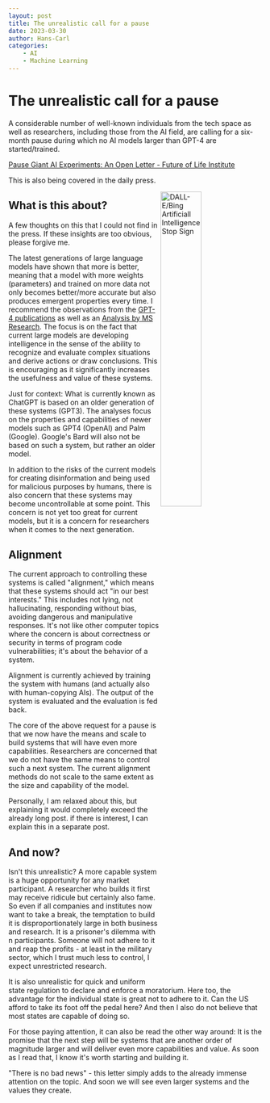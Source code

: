 ```yaml
---
layout: post
title: The unrealistic call for a pause
date: 2023-03-30
author: Hans-Carl
categories:
    - AI
    - Machine Learning
---
```


# The unrealistic call for a pause

A considerable number of well-known individuals from the tech space as well as researchers, including those from the AI field, are calling for a six-month pause during which no AI models larger than GPT-4 are started/trained.

[Pause Giant AI Experiments: An Open Letter - Future of Life Institute](https://futureoflife.org/open-letter/pause-giant-ai-experiments/)

This is also being covered in the daily press.

<img src="https://th.bing.com/th/id/OIG.dcffBAZDl7EG0eIBMLED?pid=ImgGn" width="40%" align="right" alt="DALL-E/Bing Artificiall Intelligence Stop Sign" /> 

## What is this about?

A few thoughts on this that I could not find in the press. If these insights are too obvious, please forgive me.

The latest generations of large language models have shown that more is better, meaning that a model with more weights (parameters) and trained on more data not only becomes better/more accurate but also produces emergent properties every time. I recommend the observations from the [GPT-4 publications](https://cdn.openai.com/papers/gpt-4.pdf) as well as an [Analysis by MS Research](https://arxiv.org/abs/2303.12712). The focus is on the fact that current large models are developing intelligence in the sense of the ability to recognize and evaluate complex situations and derive actions or draw conclusions. This is encouraging as it significantly increases the usefulness and value of these systems.

Just for context: What is currently known as ChatGPT is based on an older generation of these systems (GPT3). The analyses focus on the properties and capabilities of newer models such as GPT4 (OpenAI) and Palm (Google). Google's Bard will also not be based on such a system, but rather an older model.

In addition to the risks of the current models for creating disinformation and being used for malicious purposes by humans, there is also concern that these systems may become uncontrollable at some point. This concern is not yet too great for current models, but it is a concern for researchers when it comes to the next generation.

## Alignment

The current approach to controlling these systems is called "alignment," which means that these systems should act "in our best interests." This includes not lying, not hallucinating, responding without bias, avoiding dangerous and manipulative responses. It's not like other computer topics where the concern is about correctness or security in terms of program code vulnerabilities; it's about the behavior of a system.

Alignment is currently achieved by training the system with humans (and actually also with human-copying AIs). The output of the system is evaluated and the evaluation is fed back.

The core of the above request for a pause is that we now have the means and scale to build systems that will have even more capabilities. Researchers are concerned that we do not have the same means to control such a next system. The current alignment methods do not scale to the same extent as the size and capability of the model.

Personally, I am relaxed about this, but explaining it would completely exceed the already long post. if there is interest, I can explain this in a separate post.

## And now?

Isn't this unrealistic? A more capable system is a huge opportunity for any market participant. A researcher who builds it first may receive ridicule but certainly also fame. So even if all companies and institutes now want to take a break, the temptation to build it is disproportionately large in both business and research. It is a prisoner's dilemma with n participants. Someone will not adhere to it and reap the profits - at least in the military sector, which I trust much less to control, I expect unrestricted research.

It is also unrealistic for quick and uniform state regulation to declare and enforce a moratorium. Here too, the advantage for the individual state is great not to adhere to it. Can the US afford to take its foot off the pedal here? And then I also do not believe that most states are capable of doing so.

For those paying attention, it can also be read the other way around: It is the promise that the next step will be systems that are another order of magnitude larger and will deliver even more capabilities and value. As soon as I read that, I know it's worth starting and building it.

"There is no bad news" - this letter simply adds to the already immense attention on the topic. And soon we will see even larger systems and the values they create.

